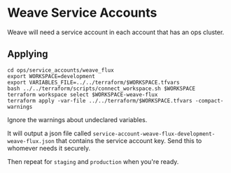 # Weave Service Accounts

Weave will need a service account in each account that has an ops cluster.

## Applying

```
cd ops/service_accounts/weave_flux
export WORKSPACE=development
export VARIABLES_FILE=../../terraform/$WORKSPACE.tfvars
bash ../../terraform/scripts/connect_workspace.sh $WORKSPACE
terraform workspace select $WORKSPACE-weave-flux
terraform apply -var-file ../../terraform/$WORKSPACE.tfvars -compact-warnings
```

Ignore the warnings about undeclared variables.

It will output a json file called `service-account-weave-flux-development-weave-flux.json` that contains the service account key. Send this to whomever needs it securely.

Then repeat for `staging` and `production` when you're ready.